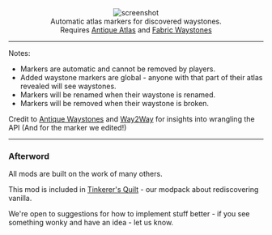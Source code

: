 <center><img alt="screenshot" src="https://cdn.modrinth.com/data/f3WJvB4r/images/79557a013c6c9c8f800c8fa4aefd87b396d8fd8f.png" /></center>

<center>Automatic atlas markers for discovered waystones.</center>
<center>Requires <a href="https://modrinth.com/mod/antique-atlas">Antique Atlas</a> and <a href="https://modrinth.com/mod/fwaystones">Fabric Waystones</a> </center>

---

Notes:
 - Markers are automatic and cannot be removed by players.
 - Added waystone markers are global - anyone with that part of their atlas revealed will see waystones.
 - Markers will be renamed when their waystone is renamed.
 - Markers will be removed when their waystone is broken.

Credit to [Antique Waystones](https://modrinth.com/mod/antique-waystones) and [Way2Way](https://modrinth.com/mod/way2wayfabric) for insights into wrangling the API (And for the marker we edited!)

---

### Afterword

All mods are built on the work of many others.

This mod is included in [Tinkerer's Quilt](https://modrinth.com/modpack/tinkerers-quilt) - our modpack about rediscovering vanilla.

We're open to suggestions for how to implement stuff better - if you see something wonky and have an idea - let us know.

